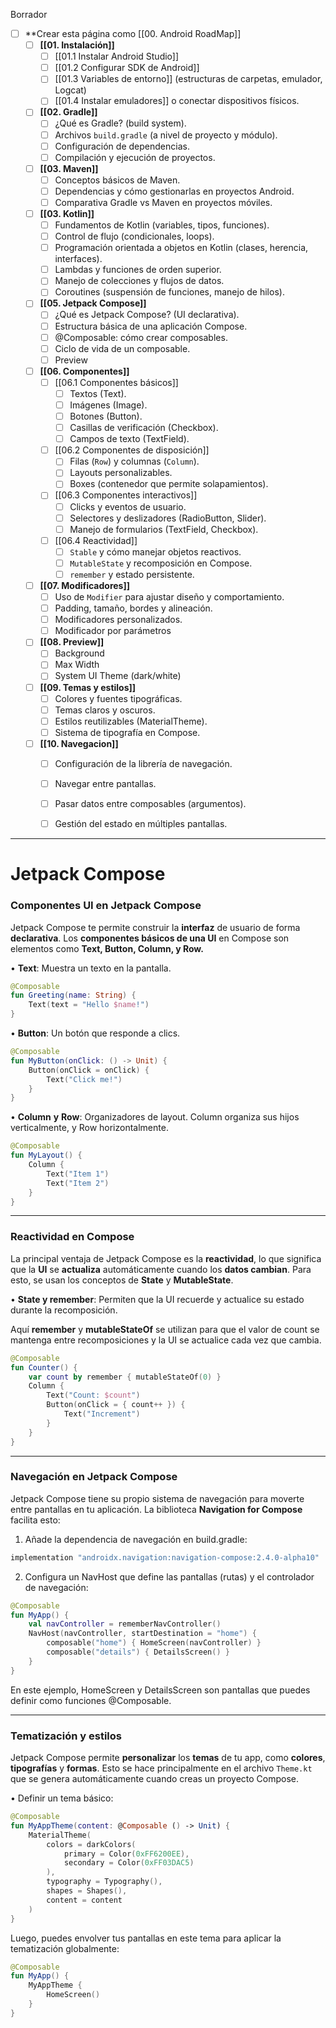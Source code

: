 Borrador

- [ ] **Crear esta página como [[00. Android RoadMap]]
	- [ ] **[[01. Instalación]]**
		- [ ] [[01.1 Instalar Android Studio]]
		- [ ] [[01.2 Configurar SDK de Android]]
		- [ ] [[01.3 Variables de entorno]] (estructuras de carpetas, emulador, Logcat)
		- [ ] [[01.4 Instalar emuladores]] o conectar dispositivos físicos.
	- [ ] **[[02. Gradle]]**
		- [ ] ¿Qué es Gradle? (build system).
		- [ ] Archivos `build.gradle` (a nivel de proyecto y módulo).
		- [ ] Configuración de dependencias.
		- [ ] Compilación y ejecución de proyectos.
	- [ ] **[[03. Maven]]**
		- [ ] Conceptos básicos de Maven.
		- [ ] Dependencias y cómo gestionarlas en proyectos Android.
		- [ ] Comparativa Gradle vs Maven en proyectos móviles.
	- [ ] **[[03. Kotlin]]**
		- [ ] Fundamentos de Kotlin (variables, tipos, funciones).
		- [ ] Control de flujo (condicionales, loops).
		- [ ] Programación orientada a objetos en Kotlin (clases, herencia, interfaces).
		- [ ] Lambdas y funciones de orden superior.
		- [ ] Manejo de colecciones y flujos de datos.
		- [ ] Coroutines (suspensión de funciones, manejo de hilos).
	- [ ] **[[05. Jetpack Compose]]**
		- [ ] ¿Qué es Jetpack Compose? (UI declarativa).
		- [ ] Estructura básica de una aplicación Compose.
		- [ ] @Composable: cómo crear composables.
		- [ ] Ciclo de vida de un composable.
		- [ ] Preview
	- [ ] **[[06. Componentes]]**
		- [ ] [[06.1 Componentes básicos]]
			- [ ] Textos (Text).
			- [ ] Imágenes (Image).
			- [ ] Botones (Button).
			- [ ] Casillas de verificación (Checkbox).
			- [ ] Campos de texto (TextField).
		- [ ] [[06.2 Componentes de disposición]]
			- [ ] Filas (`Row`) y columnas (`Column`).
			- [ ] Layouts personalizables.
			- [ ] Boxes (contenedor que permite solapamientos).
		- [ ] [[06.3 Componentes interactivos]]
			- [ ] Clicks y eventos de usuario.
			- [ ] Selectores y deslizadores (RadioButton, Slider).
			- [ ] Manejo de formularios (TextField, Checkbox).
		- [ ] [[06.4 Reactividad]]
			- [ ] `Stable` y cómo manejar objetos reactivos.
			- [ ] `MutableState` y recomposición en Compose.
			- [ ] `remember` y estado persistente.
	- [ ] **[[07. Modificadores]]**
		- [ ] Uso de `Modifier` para ajustar diseño y comportamiento.
		- [ ] Padding, tamaño, bordes y alineación.
		- [ ] Modificadores personalizados.
		- [ ] Modificador por parámetros
	- [ ] **[[08. Preview]]**
		- [ ] Background
		- [ ] Max Width
		- [ ] System UI Theme (dark/white)
	- [ ] **[[09. Temas y estilos]]**
		- [ ] Colores y fuentes tipográficas.
		- [ ] Temas claros y oscuros.
		- [ ] Estilos reutilizables (MaterialTheme).
		- [ ] Sistema de tipografía en Compose.
	- [ ] **[[10. Navegacion]]**
		- [ ] Configuración de la librería de navegación.
		- [ ] Navegar entre pantallas.
		- [ ] Pasar datos entre composables (argumentos).
		- [ ] Gestión del estado en múltiples pantallas.





---
# Jetpack Compose

### Componentes UI en Jetpack Compose

Jetpack Compose te permite construir la **interfaz** de usuario de forma **declarativa**. 
Los **componentes básicos de una UI** en Compose son elementos como **Text, Button, Column, y Row.**

  • **Text**: Muestra un texto en la pantalla.

```Kotlin
@Composable
fun Greeting(name: String) {
    Text(text = "Hello $name!")
}
```


• **Button**: Un botón que responde a clics.
  
```Kotlin
@Composable
fun MyButton(onClick: () -> Unit) {
    Button(onClick = onClick) {
        Text("Click me!")
    }
}
```


• **Column** **y** **Row**: Organizadores de layout. 
Column organiza sus hijos verticalmente, y Row horizontalmente.

```Kotlin
@Composable
fun MyLayout() {
    Column {
        Text("Item 1")
        Text("Item 2")
    }
}
```

--- 
  
### **Reactividad en Compose**

La principal ventaja de Jetpack Compose es la **reactividad**, lo que significa que la **UI** se **actualiza** automáticamente cuando los **datos cambian**. 
Para esto, se usan los conceptos de **State** y **MutableState**.

  • **State y remember**: Permiten que la UI recuerde y actualice su estado durante la recomposición.
  
Aquí **remember** y **mutableStateOf** se utilizan para que el valor de count se mantenga entre recomposiciones y la UI se actualice cada vez que cambia.

```Kotlin
@Composable
fun Counter() {
    var count by remember { mutableStateOf(0) }
    Column {
        Text("Count: $count")
        Button(onClick = { count++ }) {
            Text("Increment")
        }
    }
}
```

---

### **Navegación en Jetpack Compose**

Jetpack Compose tiene su propio sistema de navegación para moverte entre pantallas en tu aplicación. 
La biblioteca **Navigation for Compose** facilita esto:

1. Añade la dependencia de navegación en build.gradle: 

```Groovy
implementation "androidx.navigation:navigation-compose:2.4.0-alpha10"
```
 

2. Configura un NavHost que define las pantallas (rutas) y el controlador de navegación:
  
```Kotlin
@Composable
fun MyApp() {
    val navController = rememberNavController()
    NavHost(navController, startDestination = "home") {
        composable("home") { HomeScreen(navController) }
        composable("details") { DetailsScreen() }
    }
}
```
  

En este ejemplo, HomeScreen y DetailsScreen son pantallas que puedes definir como funciones @Composable.

---
  
### **Tematización y estilos**

Jetpack Compose permite **personalizar** los **temas** de tu app, como **colores**, **tipografías** y **formas**. Esto se hace principalmente en el archivo `Theme.kt` que se genera automáticamente cuando creas un proyecto Compose.

• Definir un tema básico:
 
```Kotlin
@Composable
fun MyAppTheme(content: @Composable () -> Unit) {
    MaterialTheme(
        colors = darkColors(
            primary = Color(0xFF6200EE),
            secondary = Color(0xFF03DAC5)
        ),
        typography = Typography(),
        shapes = Shapes(),
        content = content
    )
}
```


Luego, puedes envolver tus pantallas en este tema para aplicar la tematización globalmente:

```Kotlin
@Composable
fun MyApp() {
    MyAppTheme {
        HomeScreen()
    }
}
```